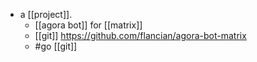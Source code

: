 - a [[project]].
	- [[agora bot]] for [[matrix]]
	- [[git]] https://github.com/flancian/agora-bot-matrix
	- #go [[git]]